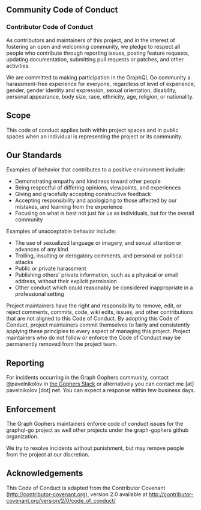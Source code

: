 ## Community Code of Conduct

### Contributor Code of Conduct

As contributors and maintainers of this project, and in the interest of fostering
an open and welcoming community, we pledge to respect all people who contribute
through reporting issues, posting feature requests, updating documentation,
submitting pull requests or patches, and other activities.

We are committed to making participation in the GraphQL Go community a harassment-free experience for everyone, regardless of level of experience, gender, gender identity and expression, sexual orientation, disability, personal appearance, body size, race, ethnicity, age, religion, or nationality.

## Scope 

This code of conduct applies both within project spaces and in public spaces when an individual is representing the project or its community.

## Our Standards

Examples of behavior that contributes to a positive environment include:

* Demonstrating empathy and kindness toward other people
* Being respectful of differing opinions, viewpoints, and experiences
* Giving and gracefully accepting constructive feedback
* Accepting responsibility and apologizing to those affected by our mistakes,
  and learning from the experience
* Focusing on what is best not just for us as individuals, but for the
  overall community

Examples of unacceptable behavior include:

* The use of sexualized language or imagery, and sexual attention or
  advances of any kind
* Trolling, insulting or derogatory comments, and personal or political attacks
* Public or private harassment
* Publishing others' private information, such as a physical or email
  address, without their explicit permission
* Other conduct which could reasonably be considered inappropriate in a
  professional setting

Project maintainers have the right and responsibility to remove, edit, or reject comments, commits, code, wiki edits, issues, and other contributions that are not aligned to this Code of Conduct. 
By adopting this Code of Conduct, project maintainers commit themselves to fairly and consistently applying these principles to every aspect
of managing this project. 
Project maintainers who do not follow or enforce the Code of
Conduct may be permanently removed from the project team.

## Reporting 

For incidents occurring in the Graph Gophers community, contact @pavelnikolov in [the Gophers Slack](https://gophers.slack.com/) or alternatively you can contact  me [at] pavelnikolov [dot] net. You can expect a response within few business days.

## Enforcement 

The Graph Gophers maintainers enforce code of conduct issues for the graphql-go project as well other projects under the graph-gophers github organization.

We try to resolve incidents without punishment, but may remove people from the project at our discretion.

## Acknowledgements

This Code of Conduct is adapted from the Contributor Covenant
(http://contributor-covenant.org), version 2.0 available at
http://contributor-covenant.org/version/2/0/code_of_conduct/
